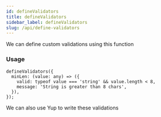 ```yaml
---
id: defineValidators
title: defineValidators
sidebar_label: defineValidators
slug: /api/define-validators
---
```


We can define custom validations using this function

### Usage

```
defineValidators({
  minLen: (value: any) => ({
    valid: typeof value === 'string' && value.length < 8,
    message: 'String is greater than 8 chars',
  }),
});
```

We can also use Yup to write these validations
